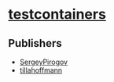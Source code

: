 # [testcontainers](https://pypi.org/project/testcontainers)



## Publishers
- [SergeyPirogov](https://pypi.org/user/SergeyPirogov)
- [tillahoffmann](https://pypi.org/user/tillahoffmann)

